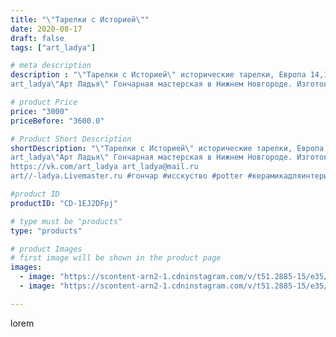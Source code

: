 ```yaml
---
title: "\"Тарелки с Историей\""
date: 2020-08-17
draft: false
tags: ["art_ladya"]

# meta description
description : "\"Тарелки с Историей\" исторические тарелки, Европа 14,15век.
art_ladya\"Арт Ладья\" Гончарная мастерская в Нижнем Новгороде. Изготовление керамики и мастер//-к"

# product Price
price: "3000"
priceBefore: "3600.0"

# Product Short Description
shortDescription: "\"Тарелки с Историей\" исторические тарелки, Европа 14,15век.
art_ladya\"Арт Ладья\" Гончарная мастерская в Нижнем Новгороде. Изготовление керамики и мастер//-классы по обучению. 
https://vk.com/art_ladya art_ladya@mail.ru 
art//-ladya.Livemaster.ru #гончар #исскуство #potter #керамикадляинтерьера #керамикаручнаяработа #гончарнаямастерская #керамиканазаказ #handmade #посудаизглины #керамика #гончарнаяпосуда #эксклюзивнаякерамика #painter #dishes #decor #ceramicar #nntoday #claygoods #restaurant #earthenware #ceramic #design #bowl #dish #plate #ceramicart #berries #авторскаякерамика #европейскиетарелки #историческаяреконструкция"

#product ID
productID: "CD-1EJ2DFpj"

# type must be "products"
type: "products"

# product Images
# first image will be shown in the product page
images:
  - image: "https://scontent-arn2-1.cdninstagram.com/v/t51.2885-15/e35/117584634_2856148961280515_6776952872606956799_n.jpg?se=8&tp=1&_nc_ht=scontent-arn2-1.cdninstagram.com&_nc_cat=111&_nc_ohc=XcxtMutDzxEAX-Ewq76&oh=ff2178fee2f1561b980e7b3ebd3bfb3b&oe=606BD8EE&ig_cache_key=MjM3NzU3MTAzMjMzNDU1NjAxMg%3D%3D.2"
  - image: "https://scontent-arn2-1.cdninstagram.com/v/t51.2885-15/e35/118004943_203429524457407_2325274033842314309_n.jpg?se=8&tp=1&_nc_ht=scontent-arn2-1.cdninstagram.com&_nc_cat=107&_nc_ohc=wtIhkPEKpV0AX_N4_5t&oh=bcb5a1c21d68c3ed97cde16ba9a59aba&oe=606CC546&ig_cache_key=MjM3NzU3MTAzMjMxNzU5OTI1MQ%3D%3D.2"

---
```

lorem
